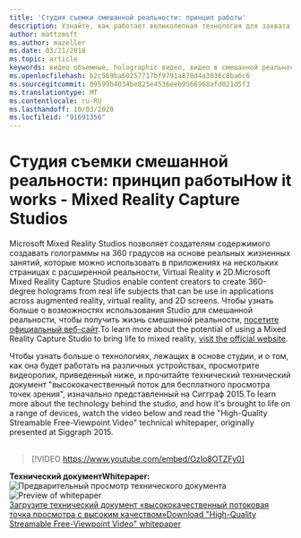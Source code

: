 ```yaml
---
title: 'Студия съемки смешанной реальности: принцип работы'
description: Узнайте, как работает великолепная технология для захвата видео Майкрософт 360-градуса Holographic.
author: mattzmsft
ms.author: mazeller
ms.date: 03/21/2018
ms.topic: article
keywords: видео объемные, holographic видео, видео в смешанной реальности, голограмма
ms.openlocfilehash: b2c569ba60257717bf9791a878d4a3036c8ba6c6
ms.sourcegitcommit: 09599b4034be825e4536eeb9566968afd021d5f3
ms.translationtype: MT
ms.contentlocale: ru-RU
ms.lasthandoff: 10/03/2020
ms.locfileid: "91691356"
---
```

# <a name="how-it-works---mixed-reality-capture-studios"></a><span data-ttu-id="c3bcf-104">Студия съемки смешанной реальности: принцип работы</span><span class="sxs-lookup"><span data-stu-id="c3bcf-104">How it works - Mixed Reality Capture Studios</span></span>

<span data-ttu-id="c3bcf-105">Microsoft Mixed Reality Studios позволяет создателям содержимого создавать голограммы на 360 градусов на основе реальных жизненных занятий, которые можно использовать в приложениях на нескольких страницах с расширенной реальности, Virtual Reality и 2D.</span><span class="sxs-lookup"><span data-stu-id="c3bcf-105">Microsoft Mixed Reality Capture Studios enable content creators to create 360-degree holograms from real life subjects that can be use in applications across augmented reality, virtual reality, and 2D screens.</span></span> <span data-ttu-id="c3bcf-106">Чтобы узнать больше о возможностях использования Studio для смешанной реальности, чтобы получить жизнь смешанной реальности, [посетите официальный веб-сайт](https://www.microsoft.com//mixed-reality/capture-studios).</span><span class="sxs-lookup"><span data-stu-id="c3bcf-106">To learn more about the potential of using a Mixed Reality Capture Studio to bring life to mixed reality, [visit the official website](https://www.microsoft.com//mixed-reality/capture-studios).</span></span>

<span data-ttu-id="c3bcf-107">Чтобы узнать больше о технологиях, лежащих в основе студии, и о том, как она будет работать на различных устройствах, просмотрите видеоролик, приведенный ниже, и прочитайте технический технический документ "высококачественный поток для бесплатного просмотра точек зрения", изначально представленный на Сигграф 2015.</span><span class="sxs-lookup"><span data-stu-id="c3bcf-107">To learn more about the technology behind the studio, and how it's brought to life on a range of devices, watch the video below and read the "High-Quality Streamable Free-Viewpoint Video" technical whitepaper, originally presented at Siggraph 2015.</span></span>
<br>
<br>
>[!VIDEO https://www.youtube.com/embed/OzIo8OTZFy0]


<span data-ttu-id="c3bcf-108">**Технический документ**</span><span class="sxs-lookup"><span data-stu-id="c3bcf-108">**Whitepaper:**</span></span><br>
<span data-ttu-id="c3bcf-109">![Предварительный просмотр технического документа](images/siggraph-whitepaper-thumb-200px.png)</span><span class="sxs-lookup"><span data-stu-id="c3bcf-109">![Preview of whitepaper](images/siggraph-whitepaper-thumb-200px.png)</span></span><br>
[<span data-ttu-id="c3bcf-110">Загрузите технический документ «высококачественный потоковая точка просмотра с высоким качеством»</span><span class="sxs-lookup"><span data-stu-id="c3bcf-110">Download "High-Quality Streamable Free-Viewpoint Video" whitepaper</span></span>](images/high-quality-streamable-free-viewpoint-video.pdf)

